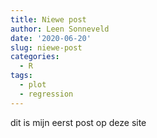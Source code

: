 ```yaml
---
title: Niewe post
author: Leen Sonneveld
date: '2020-06-20'
slug: niewe-post
categories:
  - R
tags:
  - plot
  - regression
---
```


dit is mijn eerst post op deze site
